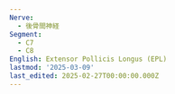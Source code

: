 ```yaml
---
Nerve:
  - 後骨間神経
Segment:
  - C7
  - C8
English: Extensor Pollicis Longus (EPL)
lastmod: '2025-03-09'
last_edited: 2025-02-27T00:00:00.000Z
---
```



